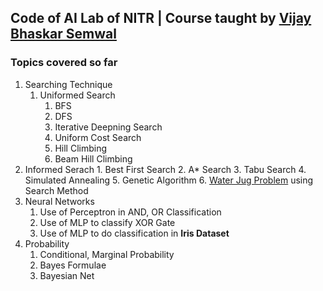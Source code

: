 ## Code of AI Lab of NITR | Course taught by [Vijay Bhaskar Semwal](https://sites.google.com/site/wwwvbsemwalcom/) 

### Topics covered so far

1. Searching Technique
	1. Uniformed Search
		1. BFS
		2. DFS
		3. Iterative Deepning Search
		4. Uniform Cost Search
		5. Hill Climbing
		6. Beam Hill Climbing
 1. Informed Serach
		1. Best First Search
		2. A* Search
		3. Tabu Search
		4. Simulated Annealing
		5. Genetic Algorithm
		6. [Water Jug Problem](https://www.geeksforgeeks.org/puzzle-water-jug-problem/) using Search Method
1. Neural Networks
	1. Use of Perceptron in AND, OR Classification
	2. Use of MLP to classify XOR Gate
	3. Use of MLP to do classification in **Iris Dataset** 
3. Probability
	1. Conditional, Marginal Probability
	2. Bayes Formulae
	3. Bayesian Net
